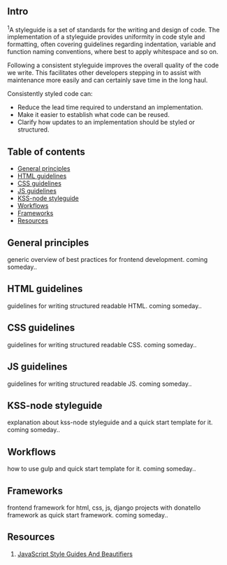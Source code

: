 ## Intro
<sup>1</sup>A styleguide is a set of standards for the writing and design of code. The implementation of a styleguide provides uniformity in code style and formatting, often covering guidelines regarding indentation, variable and function naming conventions, where best to apply whitespace and so on.

Following a consistent styleguide improves the overall quality of the code we write. This facilitates other developers stepping in to assist with maintenance more easily and can certainly save time in the long haul.

Consistently styled code can:
 - Reduce the lead time required to understand an implementation.
 - Make it easier to establish what code can be reused.
 - Clarify how updates to an implementation should be styled or structured.



## Table of contents
- [General principles](#general-principles)
- [HTML guidelines](#html-guidelines)
- [CSS guidelines](#css-guidelines)
- [JS guidelines](#js-guidelines)
- [KSS-node styleguide](#kss-node-styleguide)
- [Workflows](#workflows)
- [Frameworks](#frameworks)
- [Resources](#resources)



## General principles
generic overview of best practices for frontend development. coming someday..



## HTML guidelines
guidelines for writing structured readable HTML. coming someday..



## CSS guidelines
guidelines for writing structured readable CSS. coming someday..



## JS guidelines
guidelines for writing structured readable JS. coming someday..



## KSS-node styleguide
explanation about kss-node styleguide and a quick start template for it. coming someday..



## Workflows
how to use gulp and quick start template for it. coming someday..



## Frameworks
frontend framework for html, css, js, django projects with donatello framework as quick start framework. coming someday..



## Resources
1. [JavaScript Style Guides And Beautifiers](https://addyosmani.com/blog/javascript-style-guides-and-beautifiers/ "addyosmani.com/blog/")
